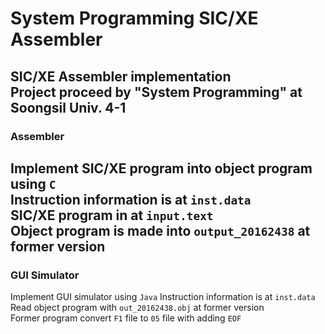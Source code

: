 # System Programming SIC/XE Assembler  

SIC/XE Assembler implementation  
Project proceed by "System Programming" at Soongsil Univ. 4-1  
---
### Assembler  

Implement SIC/XE program into object program using `C`  
Instruction information is at `inst.data`  
SIC/XE program in at `input.text`  
Object program is made into `output_20162438` at former version  
---
### GUI Simulator  

Implement GUI simulator using `Java`
Instruction information is at `inst.data`  
Read object program with `out_20162438.obj` at former version  
Former program convert `F1` file to `05` file with adding `EOF`